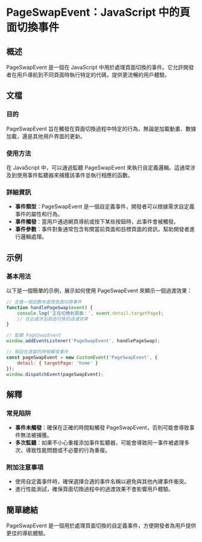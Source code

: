 <!--
Meta Description: # PageSwapEvent：JavaScript 中的頁面切換事件 ## 概述 PageSwapEvent 是一個在 JavaScript 中用於處理頁面切換的事件。它允許開發者在用戶導航到不同頁面時執行特定的代碼，提供更流暢的用戶體驗。 ## 文檔 ### 目的 PageSwapEvent 旨...
Meta Keywords: pageswapevent, javascript, handlepageswap, event, detail
-->

# PageSwapEvent：JavaScript 中的頁面切換事件

## 概述
PageSwapEvent 是一個在 JavaScript 中用於處理頁面切換的事件。它允許開發者在用戶導航到不同頁面時執行特定的代碼，提供更流暢的用戶體驗。

## 文檔
### 目的
PageSwapEvent 旨在觸發在頁面切換過程中特定的行為，無論是加載動畫、數據加載，還是其他用戶界面的更新。

### 使用方法
在 JavaScript 中，可以通過監聽 PageSwapEvent 來執行自定義邏輯。這通常涉及到使用事件監聽器來捕獲該事件並執行相應的函數。

### 詳細資訊
- **事件類型**：PageSwapEvent 是一個自定義事件，開發者可以根據需求自定義事件的屬性和行為。
- **事件觸發**：當用戶通過網頁導航或按下某些按鈕時，此事件會被觸發。
- **事件參數**：事件對象通常包含有關當前頁面和目標頁面的資訊，幫助開發者進行邏輯處理。

## 示例
### 基本用法
以下是一個簡單的示例，展示如何使用 PageSwapEvent 來顯示一個過渡效果：

```javascript
// 定義一個函數來處理頁面切換事件
function handlePageSwap(event) {
    console.log('正在切換到頁面：', event.detail.targetPage);
    // 在此處添加頁面切換的過渡效果
}

// 監聽 PageSwapEvent
window.addEventListener('PageSwapEvent', handlePageSwap);

// 假設在適當的時候觸發事件
const pageSwapEvent = new CustomEvent('PageSwapEvent', {
    detail: { targetPage: 'home' }
});
window.dispatchEvent(pageSwapEvent);
```

## 解釋
### 常見陷阱
- **事件未觸發**：確保在正確的時間點觸發 PageSwapEvent，否則可能會導致事件無法被捕獲。
- **多次監聽**：如果不小心重複添加事件監聽器，可能會導致同一事件被處理多次，導致性能問題或不必要的行為重複。

### 附加注意事項
- 使用自定義事件時，確保選擇合適的事件名稱以避免與其他內建事件衝突。
- 進行性能測試，確保頁面切換過程中的過渡效果不會影響用戶體驗。

## 簡單總結
PageSwapEvent 是一個用於處理頁面切換的自定義事件，方便開發者為用戶提供更佳的導航體驗。